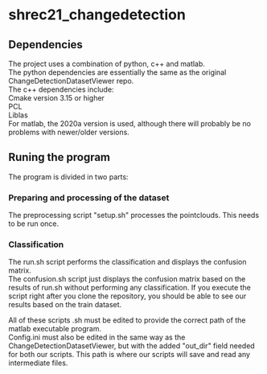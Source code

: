 # shrec21_changedetection

## Dependencies
The project uses a combination of python, c++ and matlab.  
The python dependencies are essentially the same as the original ChangeDetectionDatasetViewer repo.  
The c++ dependencies include:  
Cmake version 3.15 or higher  
PCL  
Liblas  
For matlab, the 2020a version is used, although there will probably be no problems with newer/older versions.  

## Runing the program
The program is divided in two parts:
### Preparing and processing of the dataset
The preprocessing script "setup.sh" processes the pointclouds. This needs to be run once.  

### Classification
The run.sh script performs the classification and displays the confusion matrix.  
The confusion.sh script just displays the confusion matrix based on the results of run.sh without performing any classification. If you execute the script right after you clone the repository, you should be able to see our results based on the train dataset.

All of these scripts .sh must be edited to provide the correct path of the matlab executable program.  
Config.ini must also be edited in the same way as the ChangeDetectionDatasetViewer, but with the added "out_dir" field needed for both our scripts. This path is where our scripts will save and read any intermediate files.
